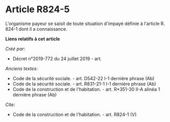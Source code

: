 # Article R824-5

L'organisme payeur se saisit de toute situation d'impayé définie à l'article R. 824-1 dont il a connaissance.

**Liens relatifs à cet article**

_Créé par_:

  - Décret n°2019-772 du 24 juillet 2019 - art.

_Anciens textes_:

  - Code de la sécurité sociale. - art. D542-22 I-1 dernière phrase (Ab)
  - Code de la sécurité sociale. - art. R831-21-1 I-1 dernière phrase (Ab)
  - Code de la construction et de l'habitation. - art. R*351-30 II-A alinéa 1 dernière phrase (Ab)

_Cite_:

  - Code de la construction et de l'habitation. - art. R824-1 (V)
